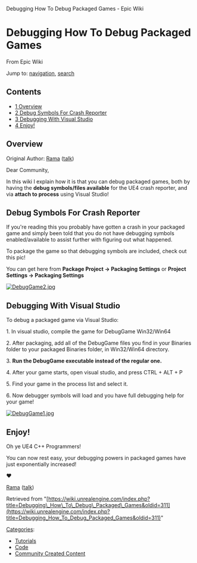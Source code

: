  Debugging How To Debug Packaged Games - Epic Wiki             

 

Debugging How To Debug Packaged Games
=====================================

From Epic Wiki

Jump to: [navigation](#mw-head), [search](#p-search)

Contents
--------

*   [1 Overview](#Overview)
*   [2 Debug Symbols For Crash Reporter](#Debug_Symbols_For_Crash_Reporter)
*   [3 Debugging With Visual Studio](#Debugging_With_Visual_Studio)
*   [4 Enjoy!](#Enjoy.21)

Overview
--------

Original Author: [Rama](/index.php?title=User:Rama "User:Rama") ([talk](/index.php?title=User_talk:Rama "User talk:Rama"))

Dear Community,

In this wiki I explain how it is that you can debug packaged games, both by having the **debug symbols/files available** for the UE4 crash reporter, and via **attach to process** using Visual Studio!

Debug Symbols For Crash Reporter
--------------------------------

If you're reading this you probably have gotten a crash in your packaged game and simply been told that you do not have debugging symbols enabled/available to assist further with figuring out what happened.

To package the game so that debugging symbols are included, check out this pic!

You can get here from **Package Project -> Packaging Settings** or **Project Settings -> Packaging Settings**

[![DebugGame2.jpg](https://d26ilriwvtzlb.cloudfront.net/6/6f/DebugGame2.jpg)](/index.php?title=File:DebugGame2.jpg)

Debugging With Visual Studio
----------------------------

To debug a packaged game via Visual Studio:

1\. In visual studio, compile the game for DebugGame Win32/Win64

2\. After packaging, add all of the DebugGame files you find in your Binaries folder to your packaged Binaries folder, in Win32/Win64 directory.

3\. **Run the DebugGame executable instead of the regular one.**

4\. After your game starts, open visual studio, and press CTRL + ALT + P

5\. Find your game in the process list and select it.

6\. Now debugger symbols will load and you have full debugging help for your game!

[![DebugGame1.jpg](https://d26ilriwvtzlb.cloudfront.net/d/db/DebugGame1.jpg)](/index.php?title=File:DebugGame1.jpg)

Enjoy!
------

Oh ye UE4 C++ Programmers!

You can now rest easy, your debugging powers in packaged games have just exponentially increased!

♥

[Rama](/index.php?title=User:Rama "User:Rama") ([talk](/index.php?title=User_talk:Rama "User talk:Rama"))

Retrieved from "[https://wiki.unrealengine.com/index.php?title=Debugging\_How\_To\_Debug\_Packaged\_Games&oldid=311](https://wiki.unrealengine.com/index.php?title=Debugging_How_To_Debug_Packaged_Games&oldid=311)"

[Categories](/index.php?title=Special:Categories "Special:Categories"):

*   [Tutorials](/index.php?title=Category:Tutorials&action=edit&redlink=1 "Category:Tutorials (page does not exist)")
*   [Code](/index.php?title=Category:Code "Category:Code")
*   [Community Created Content](/index.php?title=Category:Community_Created_Content "Category:Community Created Content")